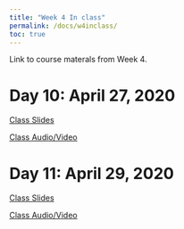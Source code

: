 ```yaml
---
title: "Week 4 In class"
permalink: /docs/w4inclass/
toc: true
---
```


Link to course materals from Week 4. 


# Day 10: April 27, 2020

[Class Slides](https://stanford-bioe80.github.io/docs/Stanford_BIOE80_Day10_27April20.pdf)

[Class Audio/Video](https://canvas.stanford.edu/courses/115648/files/folder/27%20April%202020%20-%20Audio%20Video)


# Day 11: April 29, 2020

[Class Slides](https://stanford-bioe80.github.io/docs/Stanford_BIOE80_Day11_29April20.pdf)

[Class Audio/Video](https://canvas.stanford.edu/courses/115648/files/folder/29%20April%202020%20-%20Audio%20Video)


<!--
# Day 12: May 1, 2020

[Class Slides](https://stanford-bioe80.github.io/docs/Stanford_BIOE80_Day12_01May20.pdf)

[Class Audio/Video](https://canvas.stanford.edu/courses/115648/files/folder/1%20May%202020%20-%20Audio%20Video)
-->

